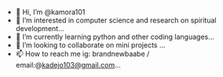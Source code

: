 - 👋 Hi, I’m @kamora101
- 👀 I’m interested in computer science and research on spiritual development...
- 🌱 I’m currently learning python and other coding languages...
- 💞️ I’m looking to collaborate on mini projects ...
- 📫 How to reach me ig: brandnewbaabe / email:@kadejo103@gmail.com...

<!---
kamora101/kamora101 is a ✨ special ✨ repository because its `README.md` (this file) appears on your GitHub profile.
You can click the Preview link to take a look at your changes.
--->
